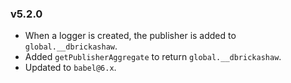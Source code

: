 ### v5.2.0

- When a logger is created, the publisher is added to `global.__dbrickashaw`.
- Added `getPublisherAggregate` to return `global.__dbrickashaw`.
- Updated to `babel@6.x`.

